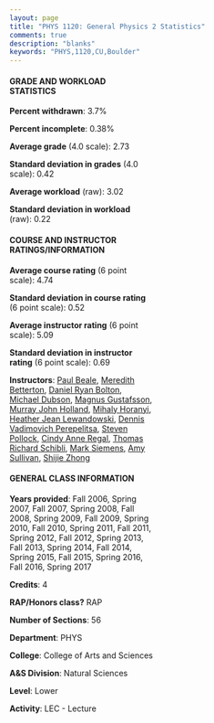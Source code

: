 ```yaml
---
layout: page
title: "PHYS 1120: General Physics 2 Statistics"
comments: true
description: "blanks"
keywords: "PHYS,1120,CU,Boulder"
---
```

<head>
<script src="https://ajax.googleapis.com/ajax/libs/jquery/2.1.3/jquery.min.js"></script>
<script src="https://dl.dropboxusercontent.com/s/pc42nxpaw1ea4o9/highcharts.js?dl=0"></script>
<!-- <script src="../assets/js/highcharts.js"></script> -->
<style type="text/css">@font-face {
	font-family: "Bebas Neue";
	src: url(https://www.filehosting.org/file/details/544349/BebasNeue Regular.otf) format("opentype");
	}
	h1.Bebas { 
		font-family: "Bebas Neue", Verdana, Tahoma;
	}
</style>
</head>
<body>
	<div id="container" style="float: right; width: 45%; height: 88%; margin-left: 2.5%; margin-right: 2.5%;"></div>
	<script language="JavaScript">
		$(document).ready(function() {
		var chart = {type: 'column'};
		var title = {text: 'Grade Distribution'};
		var xAxis = {categories: ['A','B','C','D','F'],crosshair: true};
		var yAxis = {min: 0,title: {text: 'Percentage'}};
		var tooltip = {headerFormat: '<center><b><span style="font-size:20px">{point.key}</span></b></center>',
		               pointFormat: '<td style="padding:0"><b>{point.y:.1f}%</b></td>',
		               footerFormat: '</table>',shared: true,useHTML: true};
		var plotOptions = {column: {pointPadding: 0.0,borderWidth: 0}};  
		var credits = {enabled: false};var series= [{name: 'Percent',data: [27.64,32.44,30.81,6.12,2.99,]}];
		var json = {};
		json.chart = chart;
		json.title = title;
		json.tooltip = tooltip;
		json.xAxis = xAxis;
		json.yAxis = yAxis;  
		json.series = series;
		json.plotOptions = plotOptions;  
		json.credits = credits;
		$('#container').highcharts(json);
	});
	</script>
</body>
			   
#### GRADE AND WORKLOAD STATISTICS

**Percent withdrawn**: 3.7%

**Percent incomplete**: 0.38%

**Average grade** (4.0 scale): 2.73

**Standard deviation in grades** (4.0 scale): 0.42

**Average workload** (raw): 3.02

**Standard deviation in workload** (raw): 0.22

#### COURSE AND INSTRUCTOR RATINGS/INFORMATION

**Average course rating** (6 point scale): 4.74

**Standard deviation in course rating** (6 point scale): 0.52

**Average instructor rating** (6 point scale): 5.09

**Standard deviation in instructor rating** (6 point scale): 0.69

**Instructors**: <a href='../../instructors/Paul_Beale'>Paul Beale</a>, <a href='../../instructors/Meredith_Betterton'>Meredith Betterton</a>, <a href='../../instructors/Daniel_Ryan_Bolton'>Daniel Ryan Bolton</a>, <a href='../../instructors/Michael_Dubson'>Michael Dubson</a>, <a href='../../instructors/Magnus_Gustafsson'>Magnus Gustafsson</a>, <a href='../../instructors/Murray_John_Holland'>Murray John Holland</a>, <a href='../../instructors/Mihaly_Horanyi'>Mihaly Horanyi</a>, <a href='../../instructors/Heather_Jean_Lewandowski'>Heather Jean Lewandowski</a>, <a href='../../instructors/Dennis_Vadimovich_Perepelitsa'>Dennis Vadimovich Perepelitsa</a>, <a href='../../instructors/Steven_Pollock'>Steven Pollock</a>, <a href='../../instructors/Cindy_Anne_Regal'>Cindy Anne Regal</a>, <a href='../../instructors/Thomas_Richard_Schibli'>Thomas Richard Schibli</a>, <a href='../../instructors/Mark_Siemens'>Mark Siemens</a>, <a href='../../instructors/Amy_Sullivan'>Amy Sullivan</a>, <a href='../../instructors/Shijie_Zhong'>Shijie Zhong</a>

#### GENERAL CLASS INFORMATION

**Years provided**: Fall 2006, Spring 2007, Fall 2007, Spring 2008, Fall 2008, Spring 2009, Fall 2009, Spring 2010, Fall 2010, Spring 2011, Fall 2011, Spring 2012, Fall 2012, Spring 2013, Fall 2013, Spring 2014, Fall 2014, Spring 2015, Fall 2015, Spring 2016, Fall 2016, Spring 2017

**Credits**: 4

**RAP/Honors class?** RAP

**Number of Sections**: 56

**Department**: PHYS

**College**: College of Arts and Sciences

**A&S Division**: Natural Sciences

**Level**: Lower

**Activity**: LEC - Lecture
